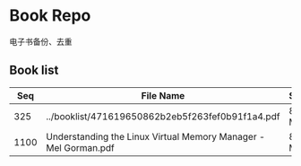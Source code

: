 Book Repo
=========

电子书备份、去重

Book list
---------

| Seq | File Name | Size | MD5 |
| --- | --------- | ---- | --- |
| 325 | ../booklist/471619650862b2eb5f263fef0b91f1a4.pdf | 8.3 MB | 471619650862b2eb5f263fef0b91f1a4 | 
| 1100 | Understanding the Linux Virtual Memory Manager - Mel Gorman.pdf | 8.3 MB | 471619650862b2eb5f263fef0b91f1a4 | 
